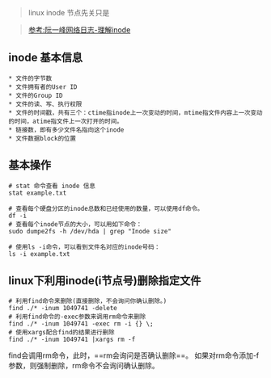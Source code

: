 > linux inode 节点先关只是

> [参考:阮一峰网络日志-理解inode](http://www.ruanyifeng.com/blog/2011/12/inode.html)

inode 基本信息
----

    * 文件的字节数
    * 文件拥有者的User ID
    * 文件的Group ID
    * 文件的读、写、执行权限
    * 文件的时间戳，共有三个：ctime指inode上一次变动的时间，mtime指文件内容上一次变动的时间，atime指文件上一次打开的时间。
    * 链接数，即有多少文件名指向这个inode
    * 文件数据block的位置

基本操作
------

    # stat 命令查看 inode 信息
    stat example.txt
    
    # 查看每个硬盘分区的inode总数和已经使用的数量，可以使用df命令。
    df -i   
    # 查看每个inode节点的大小，可以用如下命令：
    sudo dumpe2fs -h /dev/hda | grep "Inode size"

    # 使用ls -i命令，可以看到文件名对应的inode号码：
    ls -i example.txt


linux下利用inode(i节点号)删除指定文件
----
    

    # 利用find命令来删除(直接删除，不会询问你确认删除。)
    find ./* -inum 1049741 -delete
    # 利用find命令的-exec参数来调用rm命令来删除
    find ./* -inum 1049741 -exec rm -i {} \;
    # 使用xargs配合find的结果进行删除
    find ./* -inum 1049741 |xargs rm -f


find会调用rm命令，此时，==rm会询问是否确认删除==。
如果对rm命令添加-f参数，则强制删除，rm命令不会询问确认删除。
